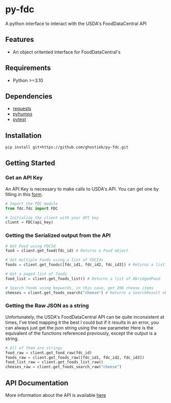 # py-fdc
A python interface to interact with the USDA's FoodDataCentral API

## Features
- An object oritented interface for FoodDataCentral's 

## Requirements
- Python >=3.10 

## Dependencies
- [requests](https://pypi.org/project/requests/)
- [pyhumps](https://pypi.org/project/pyhumps/)
- [pytest](https://pypi.org/project/pytest/)

## Installation
```bash
pip install git+https://github.com/ghostiek/py-fdc.git
```

## Getting Started

### Get an API Key

An API Key is necessary to make calls to USDA's API. You can get one by filling in this 
[form](https://fdc.nal.usda.gov/api-key-signup.html).

```python
# Import the FDC module
from fdc.fdc import FDC

# Initialize the client with your API key
client = FDC(api_key)
```

### Getting the Serialized output from the API

```python
# Get Food using FDCId
food = client.get_food(fdc_id) # Returns a Food object

# Get multiple Foods using a list of FDCIds
foods = client.get_foods([fdc_id1, fdc_id2, fdc_id3]) # Returns a list of Food objects

# Get a paged list of foods
food_list = client.get_foods_list() # Returns a list of AbridgedFood

# Search foods using keywords, in this case, get 200 cheese items
cheeses = client.get_foods_search("cheese") # Returns a SearchResult object
```

### Getting the Raw JSON as a string

Unfortunately, the USDA's FoodDataCentral API can be quite inconsistent at times, I've tried mapping it the best I could but if it
results in an error, you can always just get the json string using the raw parameter
Here is the equivalent of the functions referenced previously, except the output is a string.

```python
# All of them are strings
food_raw = client.get_food_raw(fdc_id)
foods_raw = client.get_foods_raw([fdc_id1, fdc_id2, fdc_id3])
food_list_raw = client.get_foods_list_raw()
cheeses_raw = client.get_foods_search_raw("cheese")
```

## API Documentation
More information about the API is available [here](https://app.swaggerhub.com/apis/fdcnal/food-data_central_api/1.0.1)


